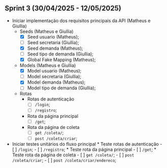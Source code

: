 ## Sprint 3 (30/04/2025 - 12/05/2025)
* Iniciar implementação dos requisitos principais da API (Matheus e Giullia)
    * Seeds (Matheus e Giullia)
        - [x] Seed usuario (Matheus);
        - [ ] Seed secretaria (Giullia);
        - [x] Seed demanda (Matheus);
        - [ ] Seed tipo de demanda (Giullia);
        - [x] Global Fake Mapping (Matheus);
    * Models (Matheus e Giullia)
        - [x] Model usuario (Matheus);
        - [ ] Model secretaria (Giullia);
        - [x] Model demanda (Matheus);
        - [ ] Model tipo de demanda (Giullia);
    * Rotas 
        * Rotas de autenticação
            - [ ] `/login`;
            - [ ] `/registro`;
        * Rota da página principal
            - [ ] `/get`;
        * Rota da página de coleta
            - [ ] `get /coleta/`;
            - [ ] `post /coleta/criar`;
* Iniciar testes unitários do fluxo principal
        * Teste rotas de autenticação
            - [ ] `/login`;
            - [ ] `/registro`;
        * Teste rota da página principal
            - [ ] `/get`;
        * Teste rota da página de coleta
            - [ ] `get /coleta/`;
            - [ ] `post /coleta/criar`;
            - [ ] `post /coleta/criar/endereco`;   
